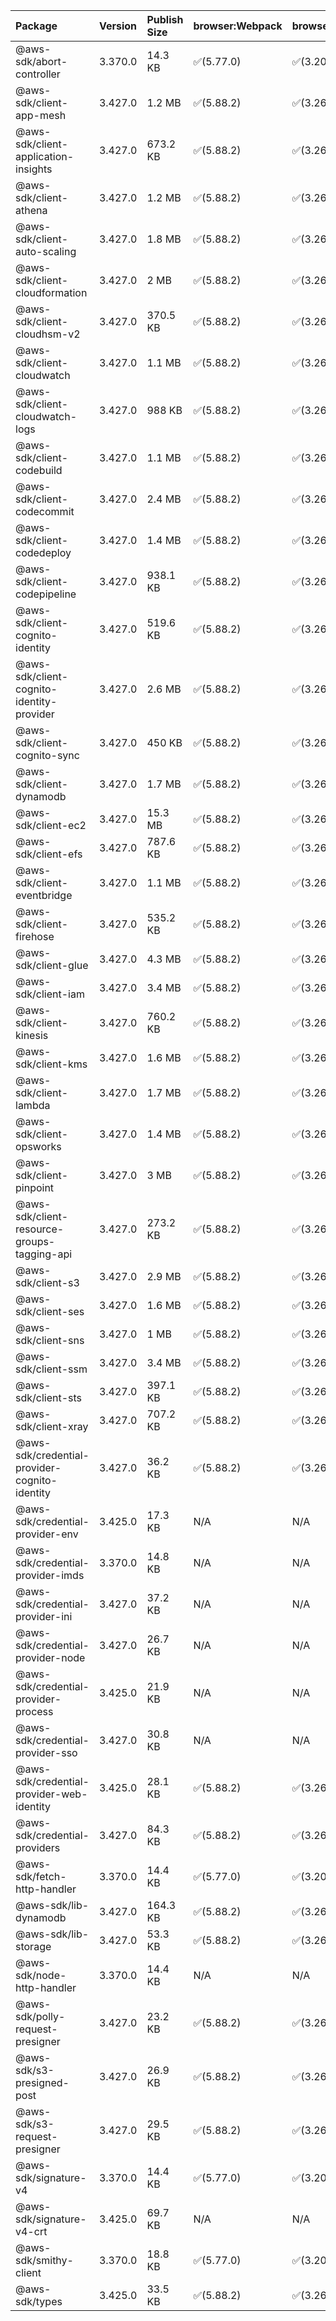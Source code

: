 | Package | Version | Publish Size | browser:Webpack | browser:Rollup | browser:EsBuild |
| :------ | :------ | :----------- | :------ | :----- | :------- |
|@aws-sdk/abort-controller|3.370.0|14.3 KB|✅(5.77.0)|✅(3.20.2)|✅(0.17.15)|
|@aws-sdk/client-app-mesh|3.427.0|1.2 MB|✅(5.88.2)|✅(3.26.3)|✅(0.18.15)|
|@aws-sdk/client-application-insights|3.427.0|673.2 KB|✅(5.88.2)|✅(3.26.3)|✅(0.18.15)|
|@aws-sdk/client-athena|3.427.0|1.2 MB|✅(5.88.2)|✅(3.26.3)|✅(0.18.15)|
|@aws-sdk/client-auto-scaling|3.427.0|1.8 MB|✅(5.88.2)|✅(3.26.3)|✅(0.18.15)|
|@aws-sdk/client-cloudformation|3.427.0|2 MB|✅(5.88.2)|✅(3.26.3)|✅(0.18.15)|
|@aws-sdk/client-cloudhsm-v2|3.427.0|370.5 KB|✅(5.88.2)|✅(3.26.3)|✅(0.18.15)|
|@aws-sdk/client-cloudwatch|3.427.0|1.1 MB|✅(5.88.2)|✅(3.26.3)|✅(0.18.15)|
|@aws-sdk/client-cloudwatch-logs|3.427.0|988 KB|✅(5.88.2)|✅(3.26.3)|✅(0.18.15)|
|@aws-sdk/client-codebuild|3.427.0|1.1 MB|✅(5.88.2)|✅(3.26.3)|✅(0.18.15)|
|@aws-sdk/client-codecommit|3.427.0|2.4 MB|✅(5.88.2)|✅(3.26.3)|✅(0.18.15)|
|@aws-sdk/client-codedeploy|3.427.0|1.4 MB|✅(5.88.2)|✅(3.26.3)|✅(0.18.15)|
|@aws-sdk/client-codepipeline|3.427.0|938.1 KB|✅(5.88.2)|✅(3.26.3)|✅(0.18.15)|
|@aws-sdk/client-cognito-identity|3.427.0|519.6 KB|✅(5.88.2)|✅(3.26.3)|✅(0.18.15)|
|@aws-sdk/client-cognito-identity-provider|3.427.0|2.6 MB|✅(5.88.2)|✅(3.26.3)|✅(0.18.15)|
|@aws-sdk/client-cognito-sync|3.427.0|450 KB|✅(5.88.2)|✅(3.26.3)|✅(0.18.15)|
|@aws-sdk/client-dynamodb|3.427.0|1.7 MB|✅(5.88.2)|✅(3.26.3)|✅(0.18.15)|
|@aws-sdk/client-ec2|3.427.0|15.3 MB|✅(5.88.2)|✅(3.26.3)|✅(0.18.15)|
|@aws-sdk/client-efs|3.427.0|787.6 KB|✅(5.88.2)|✅(3.26.3)|✅(0.18.15)|
|@aws-sdk/client-eventbridge|3.427.0|1.1 MB|✅(5.88.2)|✅(3.26.3)|✅(0.18.15)|
|@aws-sdk/client-firehose|3.427.0|535.2 KB|✅(5.88.2)|✅(3.26.3)|✅(0.18.15)|
|@aws-sdk/client-glue|3.427.0|4.3 MB|✅(5.88.2)|✅(3.26.3)|✅(0.18.15)|
|@aws-sdk/client-iam|3.427.0|3.4 MB|✅(5.88.2)|✅(3.26.3)|✅(0.18.15)|
|@aws-sdk/client-kinesis|3.427.0|760.2 KB|✅(5.88.2)|✅(3.26.3)|✅(0.18.15)|
|@aws-sdk/client-kms|3.427.0|1.6 MB|✅(5.88.2)|✅(3.26.3)|✅(0.18.15)|
|@aws-sdk/client-lambda|3.427.0|1.7 MB|✅(5.88.2)|✅(3.26.3)|✅(0.18.15)|
|@aws-sdk/client-opsworks|3.427.0|1.4 MB|✅(5.88.2)|✅(3.26.3)|✅(0.18.15)|
|@aws-sdk/client-pinpoint|3.427.0|3 MB|✅(5.88.2)|✅(3.26.3)|✅(0.18.15)|
|@aws-sdk/client-resource-groups-tagging-api|3.427.0|273.2 KB|✅(5.88.2)|✅(3.26.3)|✅(0.18.15)|
|@aws-sdk/client-s3|3.427.0|2.9 MB|✅(5.88.2)|✅(3.26.3)|✅(0.18.15)|
|@aws-sdk/client-ses|3.427.0|1.6 MB|✅(5.88.2)|✅(3.26.3)|✅(0.18.15)|
|@aws-sdk/client-sns|3.427.0|1 MB|✅(5.88.2)|✅(3.26.3)|✅(0.18.15)|
|@aws-sdk/client-ssm|3.427.0|3.4 MB|✅(5.88.2)|✅(3.26.3)|✅(0.18.15)|
|@aws-sdk/client-sts|3.427.0|397.1 KB|✅(5.88.2)|✅(3.26.3)|✅(0.18.15)|
|@aws-sdk/client-xray|3.427.0|707.2 KB|✅(5.88.2)|✅(3.26.3)|✅(0.18.15)|
|@aws-sdk/credential-provider-cognito-identity|3.427.0|36.2 KB|✅(5.88.2)|✅(3.26.3)|✅(0.18.15)|
|@aws-sdk/credential-provider-env|3.425.0|17.3 KB|N/A|N/A|N/A|
|@aws-sdk/credential-provider-imds|3.370.0|14.8 KB|N/A|N/A|N/A|
|@aws-sdk/credential-provider-ini|3.427.0|37.2 KB|N/A|N/A|N/A|
|@aws-sdk/credential-provider-node|3.427.0|26.7 KB|N/A|N/A|N/A|
|@aws-sdk/credential-provider-process|3.425.0|21.9 KB|N/A|N/A|N/A|
|@aws-sdk/credential-provider-sso|3.427.0|30.8 KB|N/A|N/A|N/A|
|@aws-sdk/credential-provider-web-identity|3.425.0|28.1 KB|✅(5.88.2)|✅(3.26.3)|✅(0.18.15)|
|@aws-sdk/credential-providers|3.427.0|84.3 KB|✅(5.88.2)|✅(3.26.3)|✅(0.18.15)|
|@aws-sdk/fetch-http-handler|3.370.0|14.4 KB|✅(5.77.0)|✅(3.20.2)|✅(0.17.15)|
|@aws-sdk/lib-dynamodb|3.427.0|164.3 KB|✅(5.88.2)|✅(3.26.3)|✅(0.18.15)|
|@aws-sdk/lib-storage|3.427.0|53.3 KB|✅(5.88.2)|✅(3.26.3)|✅(0.18.15)|
|@aws-sdk/node-http-handler|3.370.0|14.4 KB|N/A|N/A|N/A|
|@aws-sdk/polly-request-presigner|3.427.0|23.2 KB|✅(5.88.2)|✅(3.26.3)|✅(0.18.15)|
|@aws-sdk/s3-presigned-post|3.427.0|26.9 KB|✅(5.88.2)|✅(3.26.3)|✅(0.18.15)|
|@aws-sdk/s3-request-presigner|3.427.0|29.5 KB|✅(5.88.2)|✅(3.26.3)|✅(0.18.15)|
|@aws-sdk/signature-v4|3.370.0|14.4 KB|✅(5.77.0)|✅(3.20.2)|✅(0.17.15)|
|@aws-sdk/signature-v4-crt|3.425.0|69.7 KB|N/A|N/A|N/A|
|@aws-sdk/smithy-client|3.370.0|18.8 KB|✅(5.77.0)|✅(3.20.2)|✅(0.17.15)|
|@aws-sdk/types|3.425.0|33.5 KB|✅(5.88.2)|✅(3.26.3)|✅(0.18.15)|
